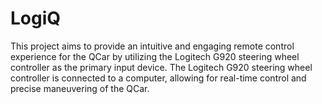 # LogiQ
This project aims to provide an intuitive and engaging remote control experience for the QCar by utilizing the Logitech G920 steering wheel controller as the primary input device. The Logitech G920 steering wheel controller is connected to a computer, allowing for real-time control and precise maneuvering of the QCar. 
